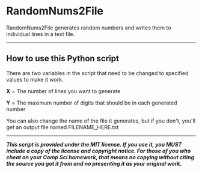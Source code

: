 # RandomNums2File
RandomNums2File generates random numbers and writes them to individual lines in a text file.

---------------------------------------------------------------------------
How to use this Python script
----------------------------

There are two variables in the script that need to be changed to specified values to make it work.

**X** = The number of lines you want to generate

**Y** = The maximum number of digits that should be in each generated number

You can also change the name of the file it generates, but if you don't, you'll get an output file named FILENAME_HERE.txt

-----------------------------------------------------------------------------

***This script is provided under the MIT license. If you use it, you MUST include a copy of the license and copyright notice. For those of you who cheat on your Comp Sci homework, that means no copying without citing the source you got it from and no presenting it as your original work.***
